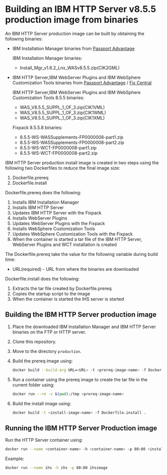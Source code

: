 # Building an IBM HTTP Server v8.5.5 production image from binaries

An IBM HTTP Server production image can be built by obtaining the following binaries:
* IBM Installation Manager binaries from [Passport Advantage](http://www-01.ibm.com/software/passportadvantage/pao_customer.html)

  IBM Installation Manager binaries:
  * Install_Mgr_v1.6.2_Lnx_WASv8.5.5.zip(CIK2GML) 

* IBM HTTP Server,IBM WebServer Plugins and IBM WebSphere Customization Tools binaries from [Passport Advantage](http://www-01.ibm.com/software/passportadvantage/pao_customer.html) / [Fix Central](http://www-933.ibm.com/support/fixcentral/)

  IBM HTTP Server,IBM WebServer Plugins and IBM WebSphere Customization Tools 8.5.5 binaries:
  * WAS_V8.5.5_SUPPL_1_OF_3.zip(CIK1VML)
  * WAS_V8.5.5_SUPPL_1_OF_3.zip(CIK1WML)
  * WAS_V8.5.5_SUPPL_1_OF_3.zip(CIK1XML)

  Fixpack 8.5.5.8 binaries:
  * 8.5.5-WS-WASSupplements-FP0000008-part1.zip
  * 8.5.5-WS-WASSupplements-FP0000008-part2.zip
  * 8.5.5-WS-WCT-FP0000008-part1.zip
  * 8.5.5-WS-WCT-FP0000008-part2.zip

IBM HTTP Server production install image is created in two steps using the following two Dockerfiles to reduce the final image size:

1. Dockerfile.prereq
2. Dockerfile.install

Dockerfile.prereq does the following:
 
1. Installs IBM Installation Manager
2. Installs IBM HTTP Server 
3. Updates IBM HTTP Server with the Fixpack
4. Installs WebServer Plugins
5. Updates WebServer Plugins with the Fixpack
6. Installs WebSphere Customization Tools
7. Updates WebSphere Customization Tools with the Fixpack
8. When the container is started a tar file of the IBM HTTP Server, WebServer Plugins and WCT installation is created

The Dockerfile.prereq take the value for the following variable during build time: 
* URL(required) - URL from where the binaries are downloaded

Dockerfile.install does the following:                                                                                                           

1. Extracts the tar file created by Dockerfile.prereq
2. Copies the startup script to the image
3. When the container is started the IHS server is started

## Building the IBM HTTP Server production image

1. Place the downloaded IBM Installation Manager and IBM HTTP Server binaries on the FTP or HTTP server.
2. Clone this repository.
3. Move to the directory `production`.
4. Build the prereq image using:

    ```bash
    docker build --build-arg URL=<URL> -t <prereq-image-name> -f Dockerfile.prereq .
    ```

5. Run a container using the prereq image to create the tar file in the current folder using:

    ```bash
    docker run --rm -v $(pwd):/tmp <prereq-image-name>
    ```

6. Build the install image using:       

    ```bash
    docker build -t <install-image-name> -f Dockerfile.install .
    ```

## Running the IBM HTTP Server Production image                                                               
                                                                                                        
Run the HTTP Server container using:

```bash                                                                                             
docker run --name <container-name> -h <container-name> -p 80:80 <install-image-name>                        
```                                                                                                 

Example:                                                                                   
                                                                                          
```bash                                                                               
docker run --name ihs -h ihs -p 80:80 ihsimage                                             
```         
